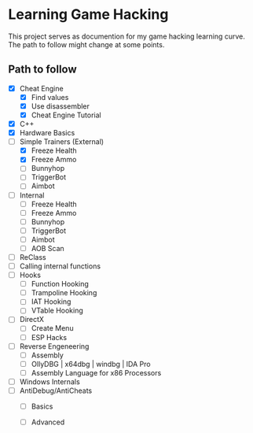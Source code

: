 # Learning Game Hacking
This project serves as documention for my game hacking learning curve.
The path to follow might change at some points.

## Path to follow
- [x] Cheat Engine
	- [x] Find values
	- [x] Use disassembler
	- [x] Cheat Engine Tutorial
- [x] C++
- [x] Hardware Basics
- [ ] Simple Trainers (External)
	- [x] Freeze Health
	- [x] Freeze Ammo
	- [ ] Bunnyhop
	- [ ] TriggerBot
	- [ ] Aimbot
- [ ] Internal
	- [ ] Freeze Health
	- [ ] Freeze Ammo
	- [ ] Bunnyhop
	- [ ] TriggerBot
	- [ ] Aimbot
	- [ ] AOB Scan
- [ ] ReClass
- [ ] Calling internal functions
- [ ] Hooks
	- [ ] Function Hooking
	- [ ] Trampoline Hooking
	- [ ] IAT Hooking
	- [ ] VTable Hooking
- [ ] DirectX
	- [ ] Create Menu
	- [ ] ESP Hacks
- [ ] Reverse Engeneering
	- [ ] Assembly
	- [ ] OllyDBG | x64dbg | windbg | IDA Pro
	- [ ] Assembly Language for x86 Processors
- [ ] Windows Internals
- [ ] AntiDebug/AntiCheats
	- [ ] Basics
	- [ ] Advanced
	